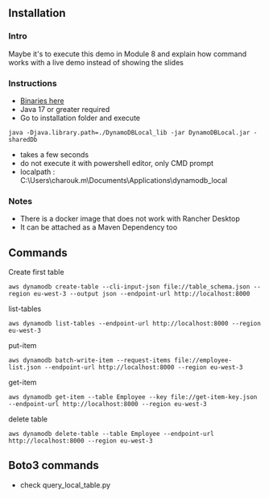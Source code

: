 ## Installation

### Intro

Maybe it's to execute this demo in Module 8 and explain how command works with a live demo instead of showing the slides

### Instructions

* [Binaries here](https://docs.aws.amazon.com/amazondynamodb/latest/developerguide/DynamoDBLocal.DownloadingAndRunning.html)
* Java 17 or greater required
* Go to installation folder and execute 

```
java -Djava.library.path=./DynamoDBLocal_lib -jar DynamoDBLocal.jar -sharedDb
```

* takes a few seconds
* do not execute it with powershell editor, only CMD prompt
* localpath : C:\Users\charouk.m\Documents\Applications\dynamodb_local

### Notes

* There is a docker image that does not work with Rancher Desktop
* It can be attached as a Maven Dependency too

## Commands

Create first table

```
aws dynamodb create-table --cli-input-json file://table_schema.json --region eu-west-3 --output json --endpoint-url http://localhost:8000
```

list-tables

```
aws dynamodb list-tables --endpoint-url http://localhost:8000 --region eu-west-3
```

put-item

```
aws dynamodb batch-write-item --request-items file://employee-list.json --endpoint-url http://localhost:8000 --region eu-west-3
```

get-item

```
aws dynamodb get-item --table Employee --key file://get-item-key.json --endpoint-url http://localhost:8000 --region eu-west-3
```

delete table

```
aws dynamodb delete-table --table Employee --endpoint-url http://localhost:8000 --region eu-west-3
```

## Boto3 commands

* check query_local_table.py